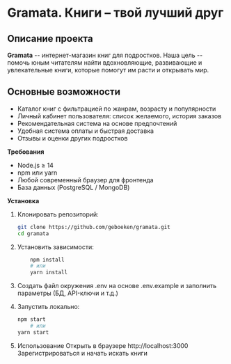 # Gramata. Книги – твой лучший друг

## Описание проекта  
**Gramata** -- интернет-магазин книг для подростков. Наша цель -- помочь юным читателям найти вдохновляющие, развивающие и увлекательные книги, которые помогут им расти и открывать мир.

## Основные возможности 
- Каталог книг с фильтрацией по жанрам, возрасту и популярности  
- Личный кабинет пользователя: список желаемого, история заказов  
- Рекомендательная система на основе предпочтений  
- Удобная система оплаты и быстрая доставка  
- Отзывы и оценки других подростков

**Требования**  
- Node.js ≥ 14  
- npm или yarn  
- Любой современный браузер для фронтенда  
- База данных (PostgreSQL / MongoDB)

**Установка**  
1. Клонировать репозиторий:  
   
    ```bash
    git clone https://github.com/geboeken/gramata.git
    cd gramata
   ```

2. Установить зависимости:
    ```bash
        npm install
        # или
        yarn install
    ```
3. Создать файл окружения .env на основе .env.example и заполнить параметры (БД, API-ключи и т.д.)
4. Запустить локально:
    ```bash
    npm start
        # или
    yarn start
    ```
5. Использование
    Открыть в браузере http://localhost:3000
    Зарегистрироваться и начать искать книги